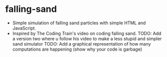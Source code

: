 ﻿# falling-sand
- Simple simulation of falling sand particles with simple HTML and JavaScript.
- Inspired by The Coding Train's video on coding falling sand.
TODO: Add a version two where u follow his video to make a less stupid and simpler sand simulator
TODO: Add a graphical representation of how many computations are happening (show why your code is garbage)
